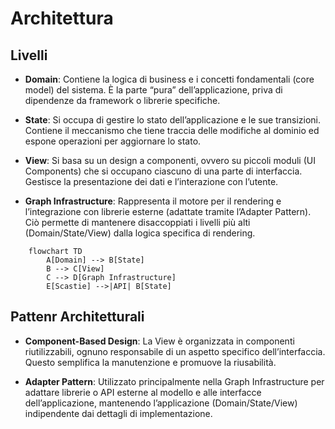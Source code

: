 # Architettura

## Livelli

- **Domain**: Contiene la logica di business e i concetti fondamentali (core model) del sistema. È la parte “pura” dell’applicazione, priva di dipendenze da framework o librerie specifiche.

- **State**: Si occupa di gestire lo stato dell’applicazione e le sue transizioni. Contiene il meccanismo che tiene traccia delle modifiche al dominio ed espone operazioni per aggiornare lo stato.

- **View**: Si basa su un design a componenti, ovvero su piccoli moduli (UI Components) che si occupano ciascuno di una parte di interfaccia. Gestisce la presentazione dei dati e l’interazione con l’utente.

- **Graph Infrastructure**: Rappresenta il motore per il rendering e l’integrazione con librerie esterne (adattate tramite l’Adapter Pattern). Ciò permette di mantenere disaccoppiati i livelli più alti (Domain/State/View) dalla logica specifica di rendering.

```mermaid
    flowchart TD
        A[Domain] --> B[State]
        B --> C[View]
        C --> D[Graph Infrastructure]
        E[Scastie] -->|API| B[State]
```

## Pattenr Architetturali

- **Component-Based Design**: La View è organizzata in componenti riutilizzabili, ognuno responsabile di un aspetto specifico dell’interfaccia. Questo semplifica la manutenzione e promuove la riusabilità.

- **Adapter Pattern**: Utilizzato principalmente nella Graph Infrastructure per adattare librerie o API esterne al modello e alle interfacce dell’applicazione, mantenendo l’applicazione (Domain/State/View) indipendente dai dettagli di implementazione.
